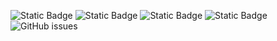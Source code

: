 ![Static Badge](https://img.shields.io/badge/blacklists-60-000000) ![Static Badge](https://img.shields.io/badge/blacklisted-2833728-cc0000) ![Static Badge](https://img.shields.io/badge/whitelisted-2242-00CC00) ![Static Badge](https://img.shields.io/badge/streaming_blacklist-28106-000000) ![GitHub issues](https://img.shields.io/github/issues/fabriziosalmi/blacklists)
